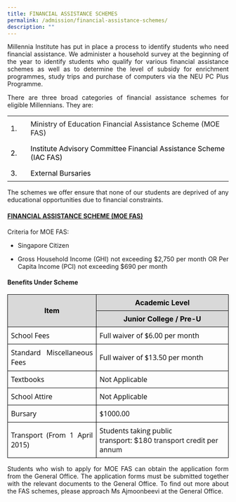 ```yaml
---
title: FINANCIAL ASSISTANCE SCHEMES
permalink: /admission/financial-assistance-schemes/
description: ""
---
```

<p style="text-align:justify;">Millennia Institute has put in place a process to identify students who need financial assistance. We administer a household survey at the beginning of the year to identify students who qualify for various financial assistance schemes as well as to determine the level of subsidy for enrichment programmes, study trips and purchase of computers via the NEU PC Plus Programme.</p>
  

<p style="text-align:justify;">There are three broad categories of financial assistance schemes for eligible Millennians. They are:</p>

<table class="MsoTableGrid" border="0" cellspacing="0" cellpadding="0" style="border-collapse:collapse;border:none;mso-yfti-tbllook:1184;mso-padding-alt:
 0cm 5.4pt 0cm 5.4pt;mso-border-insideh:none;mso-border-insidev:none"><tbody><tr style="mso-yfti-irow:0;mso-yfti-firstrow:yes"><td width="38" style="width:1.0cm;padding:0cm 5.4pt 0cm 5.4pt"><p class="MsoNormal" style="margin-top:6.0pt;margin-right:0cm;margin-bottom:
  6.0pt;margin-left:0cm;text-align:justify;text-justify:inter-ideograph;
  line-height:normal"><span style="font-size:12.0pt;mso-bidi-font-family:Calibri;
  mso-bidi-theme-font:minor-latin">1.</span></p></td><td width="586" style="width:439.15pt;padding:0cm 5.4pt 0cm 5.4pt"><p class="MsoNormal" style="margin-top:6.0pt;margin-right:0cm;margin-bottom:
  6.0pt;margin-left:0cm;line-height:normal"><span style="font-size:12.0pt;
  mso-bidi-font-family:Calibri;mso-bidi-theme-font:minor-latin">Ministry of Education Financial Assistance Scheme (MOE FAS)</span></p></td></tr><tr style="mso-yfti-irow:1;height:17.75pt"><td width="38" style="width:1.0cm;padding:0cm 5.4pt 0cm 5.4pt;height:17.75pt"><p class="MsoNormal" style="margin-top:6.0pt;margin-right:0cm;margin-bottom:
  6.0pt;margin-left:0cm;line-height:normal"><span style="font-size:12.0pt;
  mso-bidi-font-family:Calibri;mso-bidi-theme-font:minor-latin;color:black">2.</span></p></td><td width="586" style="width:439.15pt;padding:0cm 5.4pt 0cm 5.4pt;height:17.75pt"><p class="MsoNormal" style="margin-top:6.0pt;margin-right:0cm;margin-bottom:
  6.0pt;margin-left:0cm;line-height:normal"><span style="font-size:12.0pt;
  mso-bidi-font-family:Calibri;mso-bidi-theme-font:minor-latin;color:black">Institute Advisory Committee Financial Assistance Scheme (IAC FAS)</span></p></td></tr><tr style="mso-yfti-irow:2;mso-yfti-lastrow:yes;height:17.75pt"><td width="38" style="width:1.0cm;padding:0cm 5.4pt 0cm 5.4pt;height:17.75pt"><p class="MsoNormal" style="margin-top:6.0pt;margin-right:0cm;margin-bottom:
  6.0pt;margin-left:0cm;line-height:normal"><span style="font-size:12.0pt;
  mso-bidi-font-family:Calibri;mso-bidi-theme-font:minor-latin;color:black">3.</span></p></td><td width="586" style="width:439.15pt;padding:0cm 5.4pt 0cm 5.4pt;height:17.75pt"><p class="MsoNormal" style="margin-top:6.0pt;margin-right:0cm;margin-bottom:
  6.0pt;margin-left:0cm;line-height:normal"><span style="font-size:12.0pt;
  mso-bidi-font-family:Calibri;mso-bidi-theme-font:minor-latin;color:black">External Bursaries</span></p></td></tr></tbody></table>


<p style="text-align:justify;">The schemes we offer ensure that none of our students are deprived of any educational opportunities due to financial constraints.</p>

<h4><strong><u>FINANCIAL ASSISTANCE SCHEME (MOE FAS)</u></strong></h4>
<p>Criteria for MOE FAS:</p>
<ul>
<li>Singapore Citizen</li>
<li><p style="text-align:justify;">Gross Household Income (GHI) not exceeding $2,750 per month OR Per Capita Income (PCI) not exceeding $690 per month</p></li>
</ul>

<h4><strong>Benefits Under Scheme</strong></h4>

<table style="border-collapse:collapse;border:none;mso-yfti-tbllook:1184;mso-padding-alt:
 0cm 5.4pt 0cm 5.4pt;mso-border-insideh:none;mso-border-insidev:none" cellpadding="0" cellspacing="0" border="0" class="MsoTableGrid"><tbody><tr style="mso-yfti-irow:0;mso-yfti-firstrow:yes"><td style="width:176.95pt;border:solid windowtext 1.0pt;
  mso-border-alt:solid windowtext .5pt;background:#D9D9D9;mso-background-themecolor:
  background1;mso-background-themeshade:217;padding:0cm 5.4pt 0cm 5.4pt" rowspan="2" width="236"><p style="margin-top:6.0pt;margin-right:0cm;
  margin-bottom:6.0pt;margin-left:0cm;text-align:center;line-height:normal" align="center" class="MsoNormal"><b><span style="font-size:12.0pt;mso-bidi-font-family:Calibri;mso-bidi-theme-font:
  minor-latin;color:black;mso-color-alt:windowtext">Item</span></b><b><span style="font-size:12.0pt;mso-bidi-font-family:Calibri;mso-bidi-theme-font:
  minor-latin"></span></b></p></td><td style="width:290.55pt;border:solid windowtext 1.0pt;
  border-left:none;mso-border-left-alt:solid windowtext .5pt;mso-border-alt:
  solid windowtext .5pt;background:#D9D9D9;mso-background-themecolor:background1;
  mso-background-themeshade:217;padding:0cm 5.4pt 0cm 5.4pt" valign="top" width="387"><p style="margin-top:6.0pt;margin-right:0cm;
  margin-bottom:6.0pt;margin-left:0cm;text-align:center;line-height:normal" align="center" class="MsoNormal"><b><span style="font-size:12.0pt;mso-bidi-font-family:Calibri;mso-bidi-theme-font:
  minor-latin;color:black;mso-color-alt:windowtext">Academic Level</span></b><b><span style="font-size:12.0pt;mso-bidi-font-family:Calibri;mso-bidi-theme-font:
  minor-latin"></span></b></p></td></tr><tr style="mso-yfti-irow:1"><td style="width:290.55pt;border-top:none;border-left:
  none;border-bottom:solid windowtext 1.0pt;border-right:solid windowtext 1.0pt;
  mso-border-top-alt:solid windowtext .5pt;mso-border-left-alt:solid windowtext .5pt;
  mso-border-alt:solid windowtext .5pt;background:#D9D9D9;mso-background-themecolor:
  background1;mso-background-themeshade:217;padding:0cm 5.4pt 0cm 5.4pt" valign="top" width="387"><p style="margin-top:6.0pt;margin-right:0cm;
  margin-bottom:6.0pt;margin-left:0cm;text-align:center;line-height:normal" align="center" class="MsoNormal"><b><span style="font-size:12.0pt;mso-bidi-font-family:Calibri;mso-bidi-theme-font:
  minor-latin;color:black;mso-color-alt:windowtext">Junior College / Pre-U</span></b><b><span style="font-size:12.0pt;mso-bidi-font-family:Calibri;mso-bidi-theme-font:
  minor-latin"></span></b></p></td></tr><tr style="mso-yfti-irow:2"><td style="width:176.95pt;border:solid windowtext 1.0pt;border-top:
  none;mso-border-top-alt:solid windowtext .5pt;mso-border-alt:solid windowtext .5pt;
  padding:0cm 5.4pt 0cm 5.4pt" width="236"><p style="margin-top:6.0pt;margin-right:0cm;margin-bottom:
  6.0pt;margin-left:0cm;text-align:justify;text-justify:inter-ideograph;
  line-height:normal" class="MsoNormal"><span style="font-family:&quot;Open Sans&quot;,sans-serif;
  color:black">School Fees</span><span style="font-size:12.0pt;mso-bidi-font-family:
  Calibri;mso-bidi-theme-font:minor-latin"></span></p></td><td style="width:290.55pt;border-top:none;border-left:none;
  border-bottom:solid windowtext 1.0pt;border-right:solid windowtext 1.0pt;
  mso-border-top-alt:solid windowtext .5pt;mso-border-left-alt:solid windowtext .5pt;
  mso-border-alt:solid windowtext .5pt;padding:0cm 5.4pt 0cm 5.4pt" width="387"><p style="margin-top:6.0pt;margin-right:0cm;margin-bottom:
  6.0pt;margin-left:0cm;line-height:normal" class="MsoNormal"><span style="font-family:&quot;Open Sans&quot;,sans-serif;
  color:black">Full waiver of $6.00 per month</span><span style="font-size:
  12.0pt;mso-bidi-font-family:Calibri;mso-bidi-theme-font:minor-latin"></span></p></td></tr><tr style="mso-yfti-irow:3"><td style="width:176.95pt;border:solid windowtext 1.0pt;border-top:
  none;mso-border-top-alt:solid windowtext .5pt;mso-border-alt:solid windowtext .5pt;
  padding:0cm 5.4pt 0cm 5.4pt" width="236"><p style="margin-top:6.0pt;margin-right:0cm;margin-bottom:
  6.0pt;margin-left:0cm;text-align:justify;text-justify:inter-ideograph;
  line-height:normal" class="MsoNormal"><span style="font-family:&quot;Open Sans&quot;,sans-serif;
  color:black">Standard Miscellaneous Fees</span></p></td><td style="width:290.55pt;border-top:none;border-left:none;
  border-bottom:solid windowtext 1.0pt;border-right:solid windowtext 1.0pt;
  mso-border-top-alt:solid windowtext .5pt;mso-border-left-alt:solid windowtext .5pt;
  mso-border-alt:solid windowtext .5pt;padding:0cm 5.4pt 0cm 5.4pt" width="387"><p style="margin-top:6.0pt;margin-right:0cm;margin-bottom:
  6.0pt;margin-left:0cm;line-height:normal" class="MsoNormal"><span style="font-family:&quot;Open Sans&quot;,sans-serif;
  color:black">Full waiver of $13.50 per month</span></p></td></tr><tr style="mso-yfti-irow:4"><td style="width:176.95pt;border:solid windowtext 1.0pt;border-top:
  none;mso-border-top-alt:solid windowtext .5pt;mso-border-alt:solid windowtext .5pt;
  padding:0cm 5.4pt 0cm 5.4pt" width="236"><p style="margin-top:6.0pt;margin-right:0cm;margin-bottom:
  6.0pt;margin-left:0cm;text-align:justify;text-justify:inter-ideograph;
  line-height:normal" class="MsoNormal"><span style="font-family:&quot;Open Sans&quot;,sans-serif;
  color:black">Textbooks</span></p></td><td style="width:290.55pt;border-top:none;border-left:none;
  border-bottom:solid windowtext 1.0pt;border-right:solid windowtext 1.0pt;
  mso-border-top-alt:solid windowtext .5pt;mso-border-left-alt:solid windowtext .5pt;
  mso-border-alt:solid windowtext .5pt;padding:0cm 5.4pt 0cm 5.4pt" width="387"><p style="margin-top:6.0pt;margin-right:0cm;margin-bottom:
  6.0pt;margin-left:0cm;line-height:normal" class="MsoNormal"><span style="font-family:&quot;Open Sans&quot;,sans-serif;
  color:black">Not Applicable</span></p></td></tr><tr style="mso-yfti-irow:5"><td style="width:176.95pt;border:solid windowtext 1.0pt;border-top:
  none;mso-border-top-alt:solid windowtext .5pt;mso-border-alt:solid windowtext .5pt;
  padding:0cm 5.4pt 0cm 5.4pt" width="236"><p style="margin-top:6.0pt;margin-right:0cm;margin-bottom:
  6.0pt;margin-left:0cm;text-align:justify;text-justify:inter-ideograph;
  line-height:normal" class="MsoNormal"><span style="font-family:&quot;Open Sans&quot;,sans-serif;
  color:black">School Attire</span></p></td><td style="width:290.55pt;border-top:none;border-left:none;
  border-bottom:solid windowtext 1.0pt;border-right:solid windowtext 1.0pt;
  mso-border-top-alt:solid windowtext .5pt;mso-border-left-alt:solid windowtext .5pt;
  mso-border-alt:solid windowtext .5pt;padding:0cm 5.4pt 0cm 5.4pt" width="387"><p style="margin-top:6.0pt;margin-right:0cm;margin-bottom:
  6.0pt;margin-left:0cm;line-height:normal" class="MsoNormal"><span style="font-family:&quot;Open Sans&quot;,sans-serif;
  color:black">Not Applicable</span></p></td></tr><tr style="mso-yfti-irow:6"><td style="width:176.95pt;border:solid windowtext 1.0pt;border-top:
  none;mso-border-top-alt:solid windowtext .5pt;mso-border-alt:solid windowtext .5pt;
  padding:0cm 5.4pt 0cm 5.4pt" width="236"><p style="margin-top:6.0pt;margin-right:0cm;margin-bottom:
  6.0pt;margin-left:0cm;text-align:justify;text-justify:inter-ideograph;
  line-height:normal" class="MsoNormal"><span style="font-family:&quot;Open Sans&quot;,sans-serif;
  color:black">Bursary</span></p></td><td style="width:290.55pt;border-top:none;border-left:none;
  border-bottom:solid windowtext 1.0pt;border-right:solid windowtext 1.0pt;
  mso-border-top-alt:solid windowtext .5pt;mso-border-left-alt:solid windowtext .5pt;
  mso-border-alt:solid windowtext .5pt;padding:0cm 5.4pt 0cm 5.4pt" width="387"><p style="margin-top:6.0pt;margin-right:0cm;margin-bottom:
  6.0pt;margin-left:0cm;line-height:normal" class="MsoNormal"><span style="font-family:&quot;Open Sans&quot;,sans-serif;
  color:black">$1000.00</span></p></td></tr><tr style="mso-yfti-irow:7;mso-yfti-lastrow:yes"><td style="width:176.95pt;border:solid windowtext 1.0pt;border-top:
  none;mso-border-top-alt:solid windowtext .5pt;mso-border-alt:solid windowtext .5pt;
  padding:0cm 5.4pt 0cm 5.4pt" width="236"><p style="margin-top:6.0pt;margin-right:0cm;margin-bottom:
  6.0pt;margin-left:0cm;text-align:justify;text-justify:inter-ideograph;
  line-height:normal" class="MsoNormal"><span style="font-family:&quot;Open Sans&quot;,sans-serif;
  color:black">Transport (From 1 April 2015)</span></p></td><td style="width:290.55pt;border-top:none;border-left:none;
  border-bottom:solid windowtext 1.0pt;border-right:solid windowtext 1.0pt;
  mso-border-top-alt:solid windowtext .5pt;mso-border-left-alt:solid windowtext .5pt;
  mso-border-alt:solid windowtext .5pt;padding:0cm 5.4pt 0cm 5.4pt" width="387"><p style="margin-top:6.0pt;margin-right:0cm;margin-bottom:
  6.0pt;margin-left:0cm;line-height:normal" class="MsoNormal"><span style="font-family:&quot;Open Sans&quot;,sans-serif;
  color:black">Students taking public transport:&nbsp;</span><span style="outline: 0px;background-color:initial">$180 transport credit per annum</span></p></td></tr></tbody></table>




<p style="text-align:justify;">Students who wish to apply for MOE FAS can obtain the application form from the General Office. The application forms must be submitted together with the relevant documents to the General Office. To find out more about the FAS schemes, please approach Ms Ajmoonbeevi at the General Office.</p>